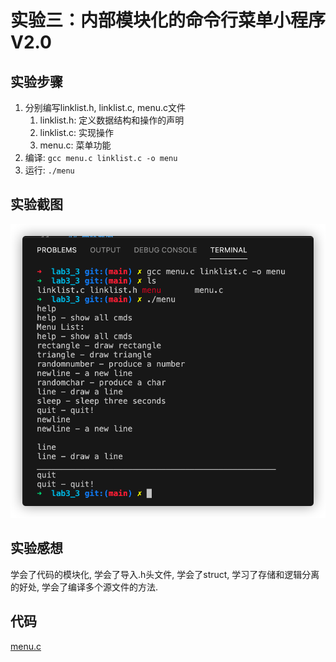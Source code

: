 # 实验三：内部模块化的命令行菜单小程序V2.0

## 实验步骤
1. 分别编写linklist.h, linklist.c, menu.c文件
   1. linklist.h: 定义数据结构和操作的声明
   2. linklist.c: 实现操作
   3. menu.c: 菜单功能
2. 编译: `gcc menu.c linklist.c -o menu`
3. 运行: `./menu`

## 实验截图
![lab3](../lab3/lab3_3/lab3.png)

## 实验感想
学会了代码的模块化, 学会了导入.h头文件, 学会了struct, 学习了存储和逻辑分离的好处, 学会了编译多个源文件的方法.

## 代码
[menu.c](../lab3/lab3_3/menu.c)